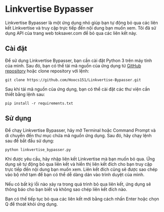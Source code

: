 # Linkvertise Bypasser

Linkvertise Bypasser là một ứng dụng nhỏ giúp bạn tự động bỏ qua các liên kết Linkvertise và truy cập trực tiếp đến nội dung bạn muốn xem. Tôi đã sử dụng API của trang web toksaver.com để bỏ qua các liên kết này. 

## Cài đặt

Để sử dụng Linkvertise Bypasser, bạn cần cài đặt Python 3 trên máy tính của mình. Sau đó, bạn có thể tải mã nguồn của ứng dụng từ [GitHub repository](https://github.com/Hoocs151/Linkvertise-Bypasser) hoặc clone repository với lệnh:

```
git clone https://github.com/Hoocs151/Linkvertise-Bypasser.git
```

Sau khi tải mã nguồn của ứng dụng, bạn có thể cài đặt các thư viện cần thiết bằng lệnh sau:

```
pip install -r requirements.txt
```

## Sử dụng

Để chạy Linkvertise Bypasser, hãy mở Terminal hoặc Command Prompt và di chuyển đến thư mục chứa mã nguồn ứng dụng. Sau đó, hãy chạy lệnh sau để bắt đầu sử dụng:

```
python linkvertise_bypasser.py
```

Khi được yêu cầu, hãy nhập liên kết Linkvertise mà bạn muốn bỏ qua. Ứng dụng sẽ tự động bỏ qua liên kết và hiển thị liên kết đích cho bạn truy cập trực tiếp đến nội dung bạn muốn xem. Liên kết đích cũng sẽ được sao chép vào bộ nhớ tạm để bạn có thể dễ dàng dán vào trình duyệt của mình.

Nếu có bất kỳ lỗi nào xảy ra trong quá trình bỏ qua liên kết, ứng dụng sẽ thông báo cho bạn biết và không sao chép liên kết đích nào.

Bạn có thể tiếp tục bỏ qua các liên kết mới bằng cách nhấn Enter hoặc chọn Q để thoát khỏi ứng dụng.
